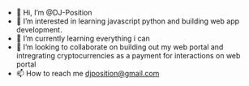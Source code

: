- 👋 Hi, I’m @DJ-Position
- 👀 I’m interested in learning javascript python and building web app development.
- 🌱 I’m currently learning everything i can 
- 💞️ I’m looking to collaborate on building out my web portal and intregrating cryptocurrencies as a payment for interactions on web portal
- 📫 How to reach me djposition@gmail.com

<!---
DJ-Position/DJ-Position is a ✨ special ✨ repository because its `README.md` (this file) appears on your GitHub profile.
You can click the Preview link to take a look at your changes.
--->
